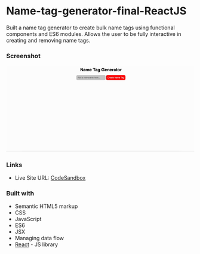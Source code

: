 # Name-tag-generator-final-ReactJS
Built a name tag generator to create bulk name tags using functional components and ES6 modules.
Allows the user to be fully interactive in creating and removing name tags. 

### Screenshot

![](./screenshot-name.gif)


### Links

- Live Site URL: [CodeSandbox](https://codesandbox.io/s/l9-build-your-name-tag-text-inputs-interactive-final-part-2-app-mslwx)


### Built with

- Semantic HTML5 markup
- CSS 
- JavaScript 
- ES6
- JSX
- Managing data flow
- [React](https://reactjs.org/) - JS library
